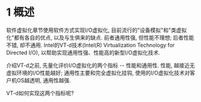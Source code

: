 # 1 概述

软件虚拟化章节使用软件方式实现I/O虚拟化, 目前流行的"设备模拟"和"类虚拟化"都有各自的优点, 以及与生俱来的缺点. 前者通用性强, 但性能不理想; 后者性能不错, 却不通用. Intel的VT\-d技术(Intel(R) Virtualization Technology for Directed I/O), 以帮助实现通用性强、性能高的新型I/O虚拟化技术.

介绍VT\-d之前, 先量化评价I/O虚拟化的两个指标 \-\- 性能和通用性. 性能, 越接近无虚拟环境的I/O性能越好; 通用性主要和完全虚拟化挂钩, 使用的I/O虚拟化技术对客户机OS越透明, 通用性越强. 

VT-d如何实现这两个指标呢? 